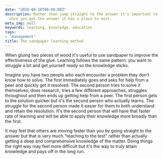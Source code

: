 ```yaml
---
date: "2020-08-18T00:00:00Z"
description: Rather than jump straight to the answer it's important to struggle so
  once you get the answer it has a place to nest.
meta_img: null
keywords: learning, knowledge, education
tags:
- 'management'
title: The sandpaper learning method
---
```


When gluing two pieces of wood it's useful to use sandpaper to improve the effectiveness of the glue. Learning follows the same pattern: you want to struggle a bit and get yourself ready so the knowledge sticks.

Imagine you have two people who each encounter a problem they don't know how to solve. The first immediately goes and asks for help from a peer and quickly get it resolved. The second person tries to solve it themselves, does research, tries a few different approaches, struggles throughout and then ends up getting help from a peer. The first person gets to the solution quicker but it's the second person who actually learns. The struggle for the second person made it easier for them to both understand and retain the resolution. It's the second person that will have that faster rate of learning and will be able to apply their knowledge more broadly than the first.

It may feel that others are moving faster than you by going straight to the answer but that is very much "teaching to the test" rather than actually getting a deep and comprehensive knowledge of the matter. Doing things the right way may feel more difficult but it's the way to truly attain knowledge and pays off in the long run.
